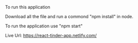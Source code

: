 To run this application

Download all the file and run a commond "npm install" in node.

To run the application use "npm start"

Live Url: https://react-tinder-app.netlify.com/
